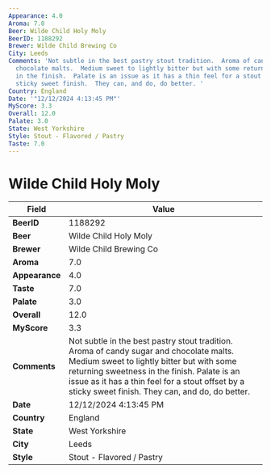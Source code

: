 ```yaml
---
Appearance: 4.0
Aroma: 7.0
Beer: Wilde Child Holy Moly
BeerID: 1188292
Brewer: Wilde Child Brewing Co
City: Leeds
Comments: 'Not subtle in the best pastry stout tradition.  Aroma of candy sugar and
  chocolate malts.  Medium sweet to lightly bitter but with some returning sweetness
  in the finish.  Palate is an issue as it has a thin feel for a stout offset by a
  sticky sweet finish.  They can, and do, do better. '
Country: England
Date: '"12/12/2024 4:13:45 PM"'
MyScore: 3.3
Overall: 12.0
Palate: 3.0
State: West Yorkshire
Style: Stout - Flavored / Pastry
Taste: 7.0
---
```


# Wilde Child Holy Moly

| Field         | Value |
|---------------|-------|
| **BeerID** | 1188292 |
| **Beer** | Wilde Child Holy Moly |
| **Brewer** | Wilde Child Brewing Co |
| **Aroma** | 7.0 |
| **Appearance** | 4.0 |
| **Taste** | 7.0 |
| **Palate** | 3.0 |
| **Overall** | 12.0 |
| **MyScore** | 3.3 |
| **Comments** | Not subtle in the best pastry stout tradition.  Aroma of candy sugar and chocolate malts.  Medium sweet to lightly bitter but with some returning sweetness in the finish.  Palate is an issue as it has a thin feel for a stout offset by a sticky sweet finish.  They can, and do, do better.  |
| **Date** | 12/12/2024 4:13:45 PM |
| **Country** | England |
| **State** | West Yorkshire |
| **City** | Leeds |
| **Style** | Stout - Flavored / Pastry |
